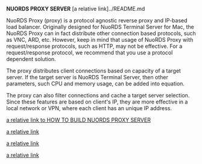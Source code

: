 **NUORDS PROXY SERVER** [a relative link]../README.md


NuoRDS Proxy (proxy) is a protocol agnostic reverse proxy and IP-based load balancer. Originally designed for NuoRDS Terminal Server for Mac, the NuoRDS Proxy can in fact distribute other connection based protocols, such as VNC, ARD, etc. However, keep in mind that usage of NuoRDS Proxy with request/response protocols, such as HTTP, may not be effective. For a request/response protocol, we recommend that you use a protocol dependent solution.

The proxy distributes client connections based on capacity of a target server. If the target server is NuoRDS Terminal Server, then other parameters, such CPU and memory usage, can be added into equation.

The proxy can also filter connections and cache a target server selection. Since these features are based on client's IP, they are more effective in a local network or VPN, where each client has an unique IP address. 

[a relative link to HOW TO BUILD NUORDS PROXY SERVER](doc/BUILD.md)

[a relative link](doc/ADDRESS.md)
 
[a relative link](doc/INSTALL.md)

[a relative link](doc/CONFIG.md)

